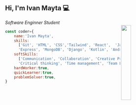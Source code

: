 ## Hi, I'm Ivan Mayta 💻
<p><em>Software Enginner Student</br>
<img src="https://github.com/ivanmayta/ivanmayta/assets/94296898/c3298d69-1780-4771-9b7a-7838cd75cc55" width="25%" align="right" />

</em></p>

```javascript
const coder={
    name:'Ivan Mayta',
    skills:
      ['Git', 'HTML', 'CSS','Tailwind', 'React',  'Javascript', 'Node',
      'Express', 'MongoDB', 'Django', 'Kotlin', 'Android Studio' ],
    softSkills:
      ['Communication', 'Collaboration', 'Creative Problem Solving',
      'Critical thinking', 'Time management', 'Team Leadership'],
    hardWorker:true,
    quickLearner:true,
    problemSolver:true,
}
```
<!--
**ivanmayta/ivanmayta** is a ✨ _special_ ✨ repository because its `README.md` (this file) appears on your GitHub profile.

Here are some ideas to get you started:

- 🔭 I’m currently working on ...
- 🌱 I’m currently learning ...
- 👯 I’m looking to collaborate on ...
- 🤔 I’m looking for help with ...
- 💬 Ask me about ...
- 📫 How to reach me: ...
- 😄 Pronouns: ...
- ⚡ Fun fact: ...
-->
